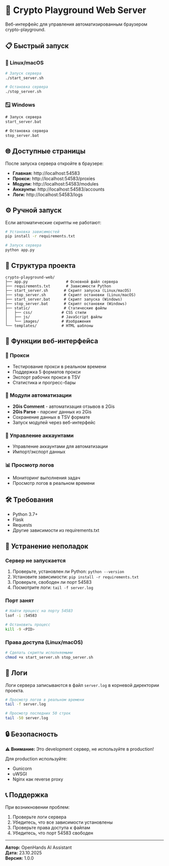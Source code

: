 # 🚀 Crypto Playground Web Server

Веб-интерфейс для управления автоматизированным браузером crypto-playground.

## 📋 Быстрый запуск

### 🐧 Linux/macOS
```bash
# Запуск сервера
./start_server.sh

# Остановка сервера
./stop_server.sh
```

### 🪟 Windows
```cmd
# Запуск сервера
start_server.bat

# Остановка сервера
stop_server.bat
```

## 🌐 Доступные страницы

После запуска сервера откройте в браузере:

- **Главная:** http://localhost:54583
- **Прокси:** http://localhost:54583/proxies
- **Модули:** http://localhost:54583/modules
- **Аккаунты:** http://localhost:54583/accounts
- **Логи:** http://localhost:54583/logs

## ⚙️ Ручной запуск

Если автоматические скрипты не работают:

```bash
# Установка зависимостей
pip install -r requirements.txt

# Запуск сервера
python app.py
```

## 📁 Структура проекта

```
crypto-playground-web/
├── app.py                 # Основной файл сервера
├── requirements.txt       # Зависимости Python
├── start_server.sh       # Скрипт запуска (Linux/macOS)
├── stop_server.sh        # Скрипт остановки (Linux/macOS)
├── start_server.bat      # Скрипт запуска (Windows)
├── stop_server.bat       # Скрипт остановки (Windows)
├── static/               # Статические файлы
│   ├── css/             # CSS стили
│   ├── js/              # JavaScript файлы
│   └── images/          # Изображения
└── templates/           # HTML шаблоны
```

## 🔧 Функции веб-интерфейса

### 🔗 Прокси
- Тестирование прокси в реальном времени
- Поддержка 5 форматов прокси
- Экспорт рабочих прокси в TSV
- Статистика и прогресс-бары

### 🤖 Модули автоматизации
- **2Gis Comment** - автоматизация отзывов в 2Gis
- **2Gis Parse** - парсинг данных из 2Gis
- Сохранение данных в TSV формате
- Запуск модулей через веб-интерфейс

### 👥 Управление аккаунтами
- Управление аккаунтами для автоматизации
- Импорт/экспорт данных

### 📊 Просмотр логов
- Мониторинг выполнения задач
- Просмотр логов в реальном времени

## 🛠️ Требования

- Python 3.7+
- Flask
- Requests
- Другие зависимости из requirements.txt

## 🐛 Устранение неполадок

### Сервер не запускается
1. Проверьте, установлен ли Python: `python --version`
2. Установите зависимости: `pip install -r requirements.txt`
3. Проверьте, свободен ли порт 54583
4. Посмотрите логи: `tail -f server.log`

### Порт занят
```bash
# Найти процесс на порту 54583
lsof -i :54583

# Остановить процесс
kill -9 <PID>
```

### Права доступа (Linux/macOS)
```bash
# Сделать скрипты исполняемыми
chmod +x start_server.sh stop_server.sh
```

## 📝 Логи

Логи сервера записываются в файл `server.log` в корневой директории проекта.

```bash
# Просмотр логов в реальном времени
tail -f server.log

# Просмотр последних 50 строк
tail -50 server.log
```

## 🔒 Безопасность

⚠️ **Внимание:** Это development сервер, не используйте в production!

Для production используйте:
- Gunicorn
- uWSGI
- Nginx как reverse proxy

## 📞 Поддержка

При возникновении проблем:
1. Проверьте логи сервера
2. Убедитесь, что все зависимости установлены
3. Проверьте права доступа к файлам
4. Убедитесь, что порт 54583 свободен

---

**Автор:** OpenHands AI Assistant  
**Дата:** 23.10.2025  
**Версия:** 1.0.0